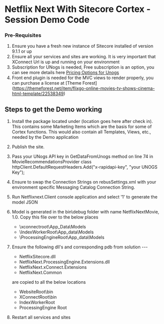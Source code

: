 # Netflix Next With Sitecore Cortex - Session Demo Code 
### Pre-Requisites 
1. Ensure you have a fresh new instance of Sitecore installed of version 9.1.1 or up 
2. Ensure all your services and sites are working.  It is very important that XConnect Url is up and running on your environment 
3. Subscription for UNogs is needed, Free subscription is an option, you can see more details here [Pricing Options for Unogs](https://rapidapi.com/unogs/api/unogs/pricing)
4. Front end plugin is needed for the MVC views to render properly, you can purchase a license at [Theme Forest] (https://themeforest.net/item/flixgo-online-movies-tv-shows-cinema-html-template/22538349)


## Steps to get the Demo working 

1. Install the package located under (location goes here after check in).  This contains some Marketing Items which are the basis for some of Cortex functions.  This would also contain all Templates, Views, etc., needed by the Demo application 
2. Publish the site. 
3. Pass your UNogs API key in GetDataFromUnogs method on line 74 in MovieRecommendationsProvider class  httpClient.DefaultRequestHeaders.Add("x-rapidapi-key", "your UNOGS Key");
4. Ensure to swap the Connection Strings on rebusSettings.xml with your environment specific Messaging Catalog Connection String. 
5. Run Netflixnext.Client console application and select '1' to generate the model JSON
6. Model is generated in the bin\debug folder with name NetflixNextMovie, 1.0.  Copy this file over to the below places 
   - \xconnectroot\App_Data\Models
   - \IndexWorkerRoot\App_data\Models
   - \ProcessingEngineRoot\App_data\Models
7. Ensure the following dll's and corresponding pdb from solution         ---
    - NetflixSitecore.dll
    - NetflixNext.ProcessingEngine.Extensions.dll
    - NetflixNext.xConnect.Extensions
    - NetflixNext.Common
    
    are copied to all the below locations 

   - WebsiteRoot\bin
   - XConnectRoot\bin
   - IndexWorkerRoot
   - ProcessingEngine Root
   
8. Restart all services and sites 



